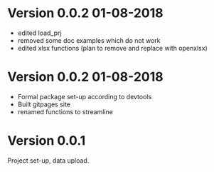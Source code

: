 # Version 0.0.2 01-08-2018 

  * edited load_prj
  * removed some doc examples which do not work
  * edited xlsx functions (plan to remove and replace with openxlsx)
  
# Version 0.0.2 01-08-2018 

  * Formal package set-up according to devtools
  * Built gitpages site
  * renamed functions to streamline  
  
# Version 0.0.1

Project set-up, data upload.



